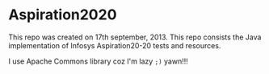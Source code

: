 Aspiration2020
==============

This repo was created on 17th september, 2013. This repo consists the Java implementation of Infosys Aspiration20-20 tests and resources.

I use Apache Commons library coz I'm lazy `;)` yawn!!!
